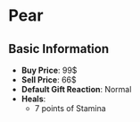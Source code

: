 # Pear

## Basic Information

- **Buy Price**: 99$
- **Sell Price**: 66$
- **Default Gift Reaction**: Normal
- **Heals**:
  - 7 points of Stamina
